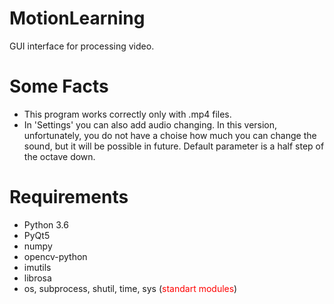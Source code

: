 # MotionLearning
GUI interface for processing video.


# Some Facts
- This program works correctly only with .mp4 files.
- In 'Settings' you can also add audio changing. In this version, unfortunately, you do not have a choise how much you can change the sound, but it will be possible in future. Default parameter is a half step of the octave down.



# Requirements
- Python 3.6
- PyQt5
- numpy
- opencv-python
- imutils
- librosa
- os, subprocess, shutil, time, sys (<span style="color:Red;">standart modules</span>)
